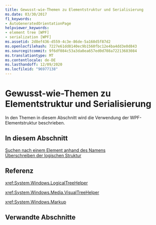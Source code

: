 ```yaml
---
title: Gewusst-wie-Themen zu Elementstruktur und Serialisierung
ms.date: 03/30/2017
f1_keywords:
- AutoGeneratedOrientationPage
helpviewer_keywords:
- element tree [WPF]
- serialization [WPF]
ms.assetid: 2d8ef436-d559-4c3e-86de-5a160d5f87d2
ms.openlocfilehash: 7227e61dd8140ec9b1560fbc12e4ba4dd3e0d843
ms.sourcegitcommit: 9f6df084c53a3da0ea657ed0d708a72213683084
ms.translationtype: MT
ms.contentlocale: de-DE
ms.lasthandoff: 12/09/2020
ms.locfileid: "96977138"
---
```

# <a name="element-tree-and-serialization-how-to-topics"></a>Gewusst-wie-Themen zu Elementstruktur und Serialisierung
In den Themen in diesem Abschnitt wird die Verwendung der WPF-Elementstruktur beschrieben.  
  
## <a name="in-this-section"></a>In diesem Abschnitt  
 [Suchen nach einem Element anhand des Namens](how-to-find-an-element-by-its-name.md)  
 [Überschreiben der logischen Struktur](how-to-override-the-logical-tree.md)  
  
## <a name="reference"></a>Referenz  
 <xref:System.Windows.LogicalTreeHelper>  
  
 <xref:System.Windows.Media.VisualTreeHelper>  
  
 <xref:System.Windows.Markup>  
  
## <a name="related-sections"></a>Verwandte Abschnitte
